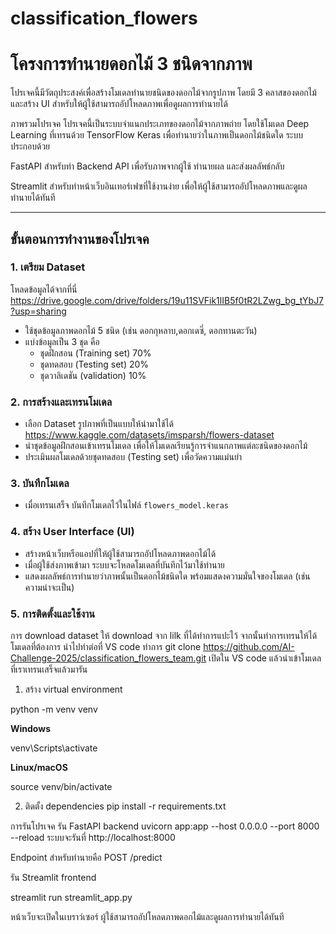 # classification_flowers
# โครงการทำนายดอกไม้ 3 ชนิดจากภาพ

โปรเจคนี้มีวัตถุประสงค์เพื่อสร้างโมเดลทำนายชนิดของดอกไม้จากรูปภาพ โดยมี 3 คลาสของดอกไม้ และสร้าง UI สำหรับให้ผู้ใช้สามารถอัปโหลดภาพเพื่อดูผลการทำนายได้

ภาพรวมโปรเจค
โปรเจคนี้เป็นระบบจำแนกประเภทของดอกไม้จากภาพถ่าย โดยใช้โมเดล Deep Learning ที่เทรนด้วย TensorFlow Keras เพื่อทำนายว่าในภาพเป็นดอกไม้ชนิดใด ระบบประกอบด้วย

FastAPI สำหรับทำ Backend API เพื่อรับภาพจากผู้ใช้ ทำนายผล และส่งผลลัพธ์กลับ

Streamlit สำหรับทำหน้าเว็บอินเทอร์เฟซที่ใช้งานง่าย เพื่อให้ผู้ใช้สามารถอัปโหลดภาพและดูผลทำนายได้ทันที



---

## ขั้นตอนการทำงานของโปรเจค

### 1. เตรียม Dataset
โหลดข้อมูลได้จากที่นี่
https://drive.google.com/drive/folders/19u11SVFik1lIB5f0tR2LZwg_bg_tYbJ7?usp=sharing

- ใช้ชุดข้อมูลภาพดอกไม้ 5 ชนิด (เช่น ดอกกุหลาบ,ดอกเดซี่, ดอกทานตะวัน)
- แบ่งข้อมูลเป็น 3 ชุด คือ
  - ชุดฝึกสอน (Training set) 70%
  - ชุดทดสอบ (Testing set) 20%
  - ชุดวาลิเดชัน (validation) 10%

### 2. การสร้างและเทรนโมเดล

- เลือก Dataset รูปภาพที่เป็นแบบให้นำมาใช้ได้ https://www.kaggle.com/datasets/imsparsh/flowers-dataset
- นำชุดข้อมูลฝึกสอนเข้าเทรนโมเดล เพื่อให้โมเดลเรียนรู้การจำแนกภาพแต่ละชนิดของดอกไม้
- ประเมินผลโมเดลด้วยชุดทดสอบ (Testing set) เพื่อวัดความแม่นยำ

### 3. บันทึกโมเดล

- เมื่อเทรนเสร็จ บันทึกโมเดลไว้ในไฟล์  `flowers_model.keras`

### 4. สร้าง User Interface (UI)

- สร้างหน้าเว็บหรือแอปที่ให้ผู้ใช้สามารถอัปโหลดภาพดอกไม้ได้
- เมื่อผู้ใช้ส่งภาพเข้ามา ระบบจะโหลดโมเดลที่บันทึกไว้มาใช้ทำนาย
- แสดงผลลัพธ์การทำนายว่าภาพนั้นเป็นดอกไม้ชนิดใด พร้อมแสดงความมั่นใจของโมเดล (เช่น ความน่าจะเป็น)
  
### 5. การติดตั้งและใช้งาน
การ download dataset ให้ download จาก lilk ที่ได้ทำการแปะไว้ จากนั้นทำการเทรนให้ได้โมเดลที่ต้องการ นำไปทำต่อที่ VS code 
ทำการ git clone https://github.com/AI-Challenge-2025/classification_flowers_team.git เปิดใน VS code แล้วนำเข้าโมเดลที่เราเทรนเสร็จแล้วมารัน

1. สร้าง virtual environment 

python -m venv venv

**Windows**

venv\Scripts\activate

**Linux/macOS**

source venv/bin/activate

2. ติดตั้ง dependencies
pip install -r requirements.txt

การรันโปรเจค
รัน FastAPI backend
uvicorn app:app --host 0.0.0.0 --port 8000 --reload
ระบบจะรันที่ http://localhost:8000

Endpoint สำหรับทำนายคือ POST /predict

รัน Streamlit frontend

streamlit run streamlit_app.py

หน้าเว็บจะเปิดในเบราว์เซอร์
ผู้ใช้สามารถอัปโหลดภาพดอกไม้และดูผลการทำนายได้ทันที

